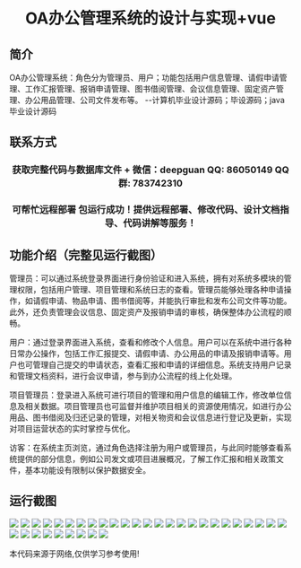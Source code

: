 <p><h1 align="center">OA办公管理系统的设计与实现+vue</h1></p>

## 简介
OA办公管理系统：角色分为管理员、用户；功能包括用户信息管理、请假申请管理、工作汇报管理、报销申请管理、图书借阅管理、会议信息管理、固定资产管理、办公用品管理、公司文件发布等。    --计算机毕业设计源码；毕设源码；java毕业设计源码


## 联系方式
<p><h3 align="center">获取完整代码与数据库文件 + 微信：deepguan QQ: 86050149 QQ群: 783742310</h3></p>
<p><h3 align="center">可帮忙远程部署 包运行成功！提供远程部署、修改代码、设计文档指导、代码讲解等服务！</h3></p>

## 功能介绍（完整见运行截图）
管理员：可以通过系统登录界面进行身份验证和进入系统，拥有对系统多模块的管理权限，包括用户管理、项目管理和系统日志的查看。管理员能够处理各种申请操作，如请假申请、物品申请、图书借阅等，并能执行审批和发布公司文件等功能。此外，还负责管理会议信息、固定资产及报销申请的审核，确保整体办公流程的顺畅。

用户：通过登录界面进入系统，查看和修改个人信息。用户可以在系统中进行各种日常办公操作，包括工作汇报提交、请假申请、办公用品的申请及报销申请等。用户也可管理自己提交的申请状态，查看汇报和申请的详细信息。系统支持用户记录和管理文档资料，进行会议申请，参与到办公流程的线上化处理。

项目管理员：登录进入系统可进行项目的管理和用户信息的编辑工作，修改单位信息及相关数据。项目管理员也可监督并维护项目相关的资源使用情况，如进行办公用品、图书借阅及归还记录的管理，对相关物资和会议信息进行登记及更新，实现对项目运营状态的实时掌控与优化。

访客：在系统主页浏览，通过角色选择注册为用户或管理员，与此同时能够查看系统提供的部分信息，例如公司发文或项目进展概况，了解工作汇报和相关政策文件，基本功能设有限制以保护数据安全。


## 运行截图
![](https://bs-1329754181.cos.ap-shanghai.myqcloud.com/ssm/OfficeManagementSystem/img/001.jpg)
![](https://bs-1329754181.cos.ap-shanghai.myqcloud.com/ssm/OfficeManagementSystem/img/002.jpg)
![](https://bs-1329754181.cos.ap-shanghai.myqcloud.com/ssm/OfficeManagementSystem/img/003.jpg)
![](https://bs-1329754181.cos.ap-shanghai.myqcloud.com/ssm/OfficeManagementSystem/img/004.jpg)
![](https://bs-1329754181.cos.ap-shanghai.myqcloud.com/ssm/OfficeManagementSystem/img/005.jpg)
![](https://bs-1329754181.cos.ap-shanghai.myqcloud.com/ssm/OfficeManagementSystem/img/006.jpg)
![](https://bs-1329754181.cos.ap-shanghai.myqcloud.com/ssm/OfficeManagementSystem/img/007.jpg)
![](https://bs-1329754181.cos.ap-shanghai.myqcloud.com/ssm/OfficeManagementSystem/img/008.jpg)
![](https://bs-1329754181.cos.ap-shanghai.myqcloud.com/ssm/OfficeManagementSystem/img/009.jpg)
![](https://bs-1329754181.cos.ap-shanghai.myqcloud.com/ssm/OfficeManagementSystem/img/010.jpg)
![](https://bs-1329754181.cos.ap-shanghai.myqcloud.com/ssm/OfficeManagementSystem/img/011.jpg)
![](https://bs-1329754181.cos.ap-shanghai.myqcloud.com/ssm/OfficeManagementSystem/img/012.jpg)
![](https://bs-1329754181.cos.ap-shanghai.myqcloud.com/ssm/OfficeManagementSystem/img/013.jpg)
![](https://bs-1329754181.cos.ap-shanghai.myqcloud.com/ssm/OfficeManagementSystem/img/014.jpg)
![](https://bs-1329754181.cos.ap-shanghai.myqcloud.com/ssm/OfficeManagementSystem/img/015.jpg)
![](https://bs-1329754181.cos.ap-shanghai.myqcloud.com/ssm/OfficeManagementSystem/img/016.jpg)
![](https://bs-1329754181.cos.ap-shanghai.myqcloud.com/ssm/OfficeManagementSystem/img/017.jpg)
![](https://bs-1329754181.cos.ap-shanghai.myqcloud.com/ssm/OfficeManagementSystem/img/018.jpg)
![](https://bs-1329754181.cos.ap-shanghai.myqcloud.com/ssm/OfficeManagementSystem/img/019.jpg)
![](https://bs-1329754181.cos.ap-shanghai.myqcloud.com/ssm/OfficeManagementSystem/img/020.jpg)
![](https://bs-1329754181.cos.ap-shanghai.myqcloud.com/ssm/OfficeManagementSystem/img/021.jpg)
![](https://bs-1329754181.cos.ap-shanghai.myqcloud.com/ssm/OfficeManagementSystem/img/022.jpg)
![](https://bs-1329754181.cos.ap-shanghai.myqcloud.com/ssm/OfficeManagementSystem/img/023.jpg)
![](https://bs-1329754181.cos.ap-shanghai.myqcloud.com/ssm/OfficeManagementSystem/img/024.jpg)
![](https://bs-1329754181.cos.ap-shanghai.myqcloud.com/ssm/OfficeManagementSystem/img/025.jpg)
![](https://bs-1329754181.cos.ap-shanghai.myqcloud.com/ssm/OfficeManagementSystem/img/026.jpg)
![](https://bs-1329754181.cos.ap-shanghai.myqcloud.com/ssm/OfficeManagementSystem/img/027.jpg)
![](https://bs-1329754181.cos.ap-shanghai.myqcloud.com/ssm/OfficeManagementSystem/img/028.jpg)
![](https://bs-1329754181.cos.ap-shanghai.myqcloud.com/ssm/OfficeManagementSystem/img/029.jpg)
![](https://bs-1329754181.cos.ap-shanghai.myqcloud.com/ssm/OfficeManagementSystem/img/030.jpg)
![](https://bs-1329754181.cos.ap-shanghai.myqcloud.com/ssm/OfficeManagementSystem/img/031.jpg)
![](https://bs-1329754181.cos.ap-shanghai.myqcloud.com/ssm/OfficeManagementSystem/img/032.jpg)
![](https://bs-1329754181.cos.ap-shanghai.myqcloud.com/ssm/OfficeManagementSystem/img/033.jpg)
![](https://bs-1329754181.cos.ap-shanghai.myqcloud.com/ssm/OfficeManagementSystem/img/034.jpg)

<p>本代码来源于网络,仅供学习参考使用!</p>
